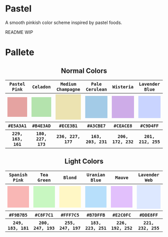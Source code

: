 # Pastel
A smooth pinkish color scheme inspired by pastel foods.

README WIP

# Pallete

<h2 align="center"><b>Normal Colors</b></h2>
<table align="center">
  <tr>
    <th><kbd><b>Pastel Pink</b></kbd></th>
    <th><kbd><b>Celadon</b></kbd></th>
    <th><kbd><b>Medium Champagne</b></kbd></th>
    <th><kbd><b>Pale Cerulean</b></kbd></th>
    <th><kbd><b>Wisteria</b></kbd></th>
    <th><kbd><b>Lavender Blue</b></kbd></th>
  </tr>
  <tr>
    <th><img src="https://raw.githubusercontent.com/SweetPastel/Pastel/main/assets/red-normal.png" width="100px" ></a></th>
    <th><img src="https://raw.githubusercontent.com/SweetPastel/Pastel/main/assets/green-normal.png" width="100px" ></a></th>
    <th><img src="https://raw.githubusercontent.com/SweetPastel/Pastel/main/assets/yellow-normal.png" width="100px" ></a></th>
    <th><img src="https://raw.githubusercontent.com/SweetPastel/Pastel/main/assets/blue-normal.png" width="100px" ></a></th>
    <th><img src="https://raw.githubusercontent.com/SweetPastel/Pastel/main/assets/purple-normal.png" width="100px" ></a></th>
    <th><img src="https://raw.githubusercontent.com/SweetPastel/Pastel/main/assets/cyan-normal.png" width="100px" ></a></th>
  </tr>
  <tr>
    <th><kbd>#E5A3A1</kbd></th>
    <th><kbd>#B4E3AD</kbd></th>
    <th><kbd>#ECE3B1</kbd></th>
    <th><kbd>#A3CBE7</kbd></th>
    <th><kbd>#CEACE8</kbd></th>
    <th><kbd>#C9D4FF</kbd></th>
  </tr>
  <tr>
    <th><kbd>229, 163, 161</kbd></th>
    <th><kbd>180, 227, 173</kbd></th>
    <th><kbd>236, 227, 177</kbd></th>
    <th><kbd>163, 203, 231</kbd></th>
    <th><kbd>206, 172, 232</kbd></th>
    <th><kbd>201, 212, 255</kbd></th>
  </tr>
</table>

<h2 align="center"><b>Light Colors</b></h2>
<table align="center">
  <tr>
    <th><kbd><b>Spanish Pink</b></kbd></th>
    <th><kbd><b>Tea Green</b></kbd></th>
    <th><kbd><b>Blond</b></kbd></th>
    <th><kbd><b>Uranian Blue</b></kbd></th>
    <th><kbd><b>Mauve</b></kbd></th>
    <th><kbd><b>Lavender Web</b></kbd></th>
  </tr>
  <tr>
    <th><img src="https://raw.githubusercontent.com/SweetPastel/Pastel/main/assets/red-light.png" width="100px" ></a></th>
    <th><img src="https://raw.githubusercontent.com/SweetPastel/Pastel/main/assets/green-light.png" width="100px" ></a></th>
    <th><img src="https://raw.githubusercontent.com/SweetPastel/Pastel/main/assets/yellow-light.png" width="100px" ></a></th>
    <th><img src="https://raw.githubusercontent.com/SweetPastel/Pastel/main/assets/blue-light.png" width="100px" ></a></th>
    <th><img src="https://raw.githubusercontent.com/SweetPastel/Pastel/main/assets/purple-light.png" width="100px" ></a></th>
    <th><img src="https://raw.githubusercontent.com/SweetPastel/Pastel/main/assets/cyan-light.png" width="100px" ></a></th>
  </tr>
  <tr>
    <th><kbd>#F9B7B5</kbd></th>
    <th><kbd>#C8F7C1</kbd></th>
    <th><kbd>#FFF7C5</kbd></th>
    <th><kbd>#B7DFFB</kbd></th>
    <th><kbd>#E2C0FC</kbd></th>
    <th><kbd>#DDE8FF</kbd></th>
  </tr>
  <tr>
    <th><kbd>249, 183, 181</kbd></th>
    <th><kbd>200, 247, 193</kbd></th>
    <th><kbd>255, 247, 197</kbd></th>
    <th><kbd>183, 223, 251</kbd></th>
    <th><kbd>226, 192, 252</kbd></th>
    <th><kbd>221, 232, 255</kbd></th>
  </tr>
</table>
